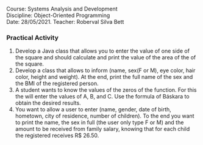 Course: Systems Analysis and Development <br>
Discipline: Object-Oriented Programming <br>
Date: 28/05/2021.
Teacher: Roberval Silva Bett

### Practical Activity

1. Develop a Java class that allows you to enter the value of one side of the square and should calculate and print the
   value of the area of the of the square.
2. Develop a class that allows to inform (name, sex(F or M), eye color, hair color, height and weight). At the end, 
   print the full name of the sex and the BMI of the registered person.
3. A student wants to know the values of the zeros of the function. For this the will enter the values of A, B, and C.
   Use the formula of Báskara to obtain the desired results.
4. You want to allow a user to enter (name, gender, date of birth, hometown, city of residence, number of children). 
   To the end you want to print the name, the sex in full (the user only type F or M) and the amount to be received
   from family salary, knowing that for each child the registered receives R$ 26.50.